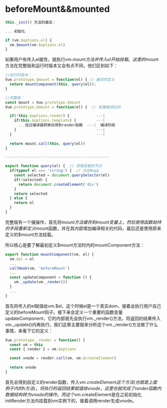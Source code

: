# beforeMount&&mounted

```js
this._init() 方法的最后：

... 初始化

if (vm.$options.el) {
  vm.$mount(vm.$options.el)
}
```

如果用户有传入el属性，就执行vm.$mount方法并传入el开始挂载。这里的$mount方法在完整版和运行时版本又会有点不同，他们区别如下：

```js
//运行时版本：
Vue.prototype.$mount = function(el) { // 最初的定义
  return mountComponent(this, query(el));
}

//完整版：
const mount = Vue.prototype.$mount
Vue.prototype.$mount = function(el) {  // 拓展编译后的

  if(!this.$options.render) {            ---|
    if(this.$options.template) {         ---|
      ...经过编译器转换后得到render函数  ---|  编译阶段
    }                                    ---|
  }                                      ---|
  
  return mount.call(this, query(el))
}

-----------------------------------------------

export function query(el) {  // 获取挂载的节点
  if(typeof el === 'string') {  // 比如#app
    const selected = document.querySelector(el)
    if(!selected) {
      return document.createElement('div')
    }
    return selected
  } else {
    return el
  }
}
```

完整版有一个骚操作，首先将$mount方法缓存到mount变量上，然后使用函数劫持的手段重新定义$mount函数，并在其内部增加编译相关的代码，最后还是使用原来定义的$mount方法挂载。

所以核心是要了解最初定义$mount方法时内的mountComponent方法：

```js
export function mountComponent(vm, el) {
  vm.$el = el
  ...
  callHook(vm, 'beforeMount')
  ...
  const updateComponent = function () {
    vm._update(vm._render())
  }
  ...
}
```

首先将传入的el赋值给vm.$el，这个时候el是一个真实dom，接着会执行用户自己定义的beforeMount钩子。接下来会定义一个重要的函数变量updateComponent，它的内部首先会执行vm._render()方法，将返回的结果传入vm._update()内再执行。我们这章主要就来分析这个vm._render()方法做了什么事情，来看下它的定义：

```js
Vue.prototype._render = function() {
  const vm = this
  const { render } = vm.$options

  const vnode = render.call(vm, vm.$createElement)
  
  return vnode
}
```

首先会得到自定义的render函数，传入vm.$createElement这个方法(也就是上面例子内的h方法)，将执行的返回结果赋值给vnode，这里也就完成了render函数内数据结构转为vnode的操作。而这个vm.$createElement是在之前初始化initRender方法内挂载到vm实例下的，接着调用render生成vnode。
